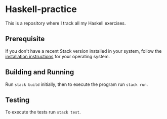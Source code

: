 # Haskell-practice

This is a repository where I track all my Haskell exercises.

## Prerequisite

If you don't have a recent Stack version installed in your system, follow the
[installation instructions](https://docs.haskellstack.org/en/stable/install_and_upgrade/)
for your operating system.

## Building and Running

Run `stack build` initially, then to execute the program run `stack run`.

## Testing

To execute the tests run `stack test`.

